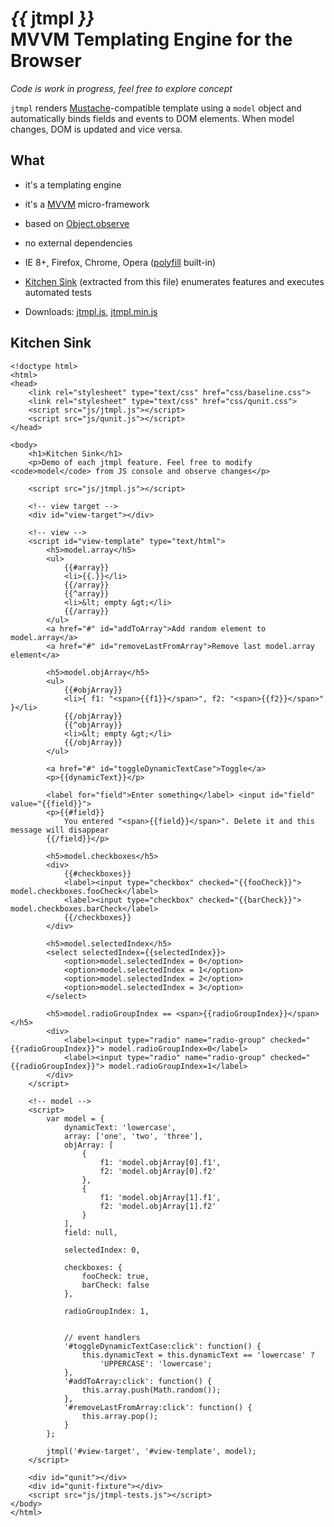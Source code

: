 _{{_ jtmpl _}}_<br>MVVM Templating Engine for the Browser
=========================================================

_Code is work in progress, feel free to explore concept_

`jtmpl` renders [Mustache](https://github.com/janl/mustache.js)-compatible template using a `model` object and automatically binds fields and events to DOM elements. When model changes, DOM is updated and vice versa.


What
-----

* it's a templating engine

* it's a [MVVM](http://en.wikipedia.org/wiki/Model_View_ViewModel) micro-framework

* based on [Object.observe](http://updates.html5rocks.com/2012/11/Respond-to-change-with-Object-observe)

* no external dependencies

* IE 8+, Firefox, Chrome, Opera ([polyfill](https://github.com/jdarling/Object.observe) built-in)

* [Kitchen Sink](kitchensink.html) (extracted from this file) enumerates features and executes automated tests

* Downloads: [jtmpl.js](js/jtmpl.js), [jtmpl.min.js](js/jtmpl.min.js)



Kitchen Sink
------------

	<!doctype html>
	<html>
	<head>
		<link rel="stylesheet" type="text/css" href="css/baseline.css">
		<link rel="stylesheet" type="text/css" href="css/qunit.css">
		<script src="js/jtmpl.js"></script>
		<script src="js/qunit.js"></script>
	</head>
	
	<body>
		<h1>Kitchen Sink</h1>
		<p>Demo of each jtmpl feature. Feel free to modify <code>model</code> from JS console and observe changes</p>

		<script src="js/jtmpl.js"></script>

		<!-- view target -->
		<div id="view-target"></div>

		<!-- view -->
		<script id="view-template" type="text/html">
			<h5>model.array</h5>
			<ul>
				{{#array}}
				<li>{{.}}</li>
				{{/array}}
				{{^array}}
				<li>&lt; empty &gt;</li>
				{{/array}}
			</ul>
			<a href="#" id="addToArray">Add random element to model.array</a>
			<a href="#" id="removeLastFromArray">Remove last model.array element</a>

			<h5>model.objArray</h5>
			<ul>
				{{#objArray}}
				<li>{ f1: "<span>{{f1}}</span>", f2: "<span>{{f2}}</span>" }</li>
				{{/objArray}}
				{{^objArray}}
				<li>&lt; empty &gt;</li>
				{{/objArray}}
			</ul>
		
			<a href="#" id="toggleDynamicTextCase">Toggle</a>
			<p>{{dynamicText}}</p>

			<label for="field">Enter something</label> <input id="field" value="{{field}}">
			<p>{{#field}}
				You entered "<span>{{field}}</span>". Delete it and this message will disappear
			{{/field}}</p>

			<h5>model.checkboxes</h5>
			<div>
				{{#checkboxes}}
				<label><input type="checkbox" checked="{{fooCheck}}"> model.checkboxes.fooCheck</label>
				<label><input type="checkbox" checked="{{barCheck}}"> model.checkboxes.barCheck</label>
				{{/checkboxes}}
			</div>

			<h5>model.selectedIndex</h5>
			<select selectedIndex={{selectedIndex}}>
				<option>model.selectedIndex = 0</option>
				<option>model.selectedIndex = 1</option>
				<option>model.selectedIndex = 2</option>
				<option>model.selectedIndex = 3</option>
			</select>

			<h5>model.radioGroupIndex == <span>{{radioGroupIndex}}</span></h5>
			<div>
				<label><input type="radio" name="radio-group" checked="{{radioGroupIndex}}"> model.radioGroupIndex=0</label>
				<label><input type="radio" name="radio-group" checked="{{radioGroupIndex}}"> model.radioGroupIndex=1</label>
			</div>
		</script>

		<!-- model -->
		<script>
			var model = {
				dynamicText: 'lowercase',
				array: ['one', 'two', 'three'],
				objArray: [
					{
						f1: 'model.objArray[0].f1',
						f2: 'model.objArray[0].f2'
					},
					{
						f1: 'model.objArray[1].f1',
						f2: 'model.objArray[1].f2'
					}
				],
				field: null,

				selectedIndex: 0,

				checkboxes: {
					fooCheck: true,
					barCheck: false
				},

				radioGroupIndex: 1,


				// event handlers
				'#toggleDynamicTextCase:click': function() {
					this.dynamicText = this.dynamicText == 'lowercase' ?
						'UPPERCASE': 'lowercase';
				},
				'#addToArray:click': function() {
					this.array.push(Math.random());
				},
				'#removeLastFromArray:click': function() {
					this.array.pop();
				}
			};

			jtmpl('#view-target', '#view-template', model);
		</script>

		<div id="qunit"></div>
		<div id="qunit-fixture"></div>
		<script src="js/jtmpl-tests.js"></script>
	</body>
	</html>
